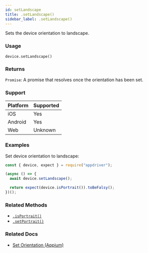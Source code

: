 ```yaml
---
id: setLandscape
title: .setLandscape()
sidebar_label: .setLandscape()
---
```


Sets the device orientation to landscape.

### Usage

```text
device.setLandscape()
```

### Returns

`Promise`: A promise that resolves once the orientation has been set.

### Support

| Platform | Supported |
| -------- | --------- |
| iOS      | Yes       |
| Android  | Yes       |
| Web      | Unknown   |

### Examples

Set device orientation to landscape:

```javascript
const { device, expect } = require("appdriver");

(async () => {
  await device.setLandscape();

  return expect(device.isPortrait()).toBeFalsy();
})();
```

### Related Methods

- [`.isPortrait()`](./isPortrait.md)
- [`.setPortrait()`](./setPortrait.md)

### Related Docs

- [Set Orientation (Appium)](http://appium.io/docs/en/commands/session/orientation/set-orientation/)
